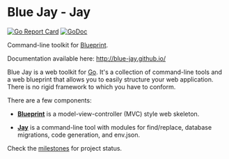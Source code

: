 # Blue Jay - Jay

[![Go Report Card](https://goreportcard.com/badge/github.com/blue-jay/jay)](https://goreportcard.com/report/github.com/blue-jay/jay)
[![GoDoc](https://godoc.org/github.com/blue-jay/jay?status.svg)](https://godoc.org/github.com/blue-jay/jay)

Command-line toolkit for [Blueprint](https://github.com/blue-jay/blueprint).

Documentation available here: http://blue-jay.github.io/

Blue Jay is a web toolkit for [Go](https://golang.org/). It's a collection of
command-line tools and a web blueprint that allows you to easily structure
your web application. There is no rigid framework to which you have to
conform.

There are a few components:

- [**Blueprint**](https://github.com/blue-jay/blueprint) is a
model-view-controller (MVC) style web skeleton.

- [**Jay**](https://github.com/blue-jay/jay) is a command-line tool with
modules for find/replace, database migrations, code generation, and env.json.

Check the [milestones](https://github.com/blue-jay/jay/milestones) for
project status.